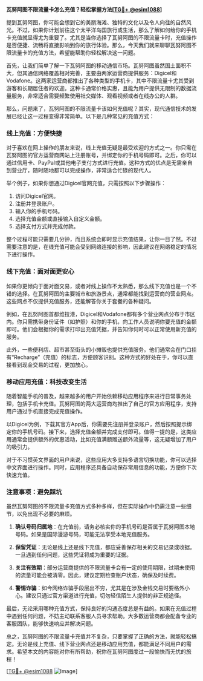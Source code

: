 **瓦努阿图不限流量卡怎么充值？轻松掌握方法[[TG💪+ @esim1088](https://t.me/s/esim1088)]**

提到瓦努阿图，你可能会想到它的美丽海滩、独特的文化以及令人向往的自然风光。不过，如果你计划前往这个太平洋岛国旅行或生活，那么了解如何给你的手机卡充值就显得尤为重要了。尤其是当你选择了瓦努阿图的不限流量卡时，充值操作是否便捷、流畅将直接影响到你的旅行体验。那么，今天我们就来聊聊瓦努阿图不限流量卡的充值方法，希望能帮助你轻松解决这一问题。

首先，让我们简单了解一下瓦努阿图的移动通信市场。瓦努阿图虽然国土面积不大，但其通信网络覆盖相对完善，主要由两家运营商提供服务：Digicel和Vodafone。这两家运营商都推出了各种类型的手机卡，其中不限流量卡尤其受到游客和长期居住者的欢迎。这种卡通常价格实惠，且能为用户提供无限制的数据流量服务，非常适合需要频繁使用社交媒体、观看视频或者在线办公的人群。

那么，问题来了，瓦努阿图的不限流量卡该如何充值呢？其实，现代通信技术的发展已经让这一过程变得非常简单。以下是几种常见的充值方式：

### 线上充值：方便快捷

对于喜欢在网上操作的朋友来说，线上充值无疑是最受欢迎的方式之一。你只需在瓦努阿图的官方运营商网站上注册账号，并绑定你的手机号码即可。之后，你可以通过信用卡、PayPal或其他电子支付方式进行充值。这种方式的优点是无需亲自到营业厅，随时随地都可以完成操作，非常适合忙碌的现代人。

举个例子，如果你想通过Digicel官网充值，只需按照以下步骤操作：
1. 访问Digicel官网。
2. 注册并登录账户。
3. 输入你的手机号码。
4. 选择充值金额或直接输入自定义金额。
5. 选择支付方式并完成付款。

整个过程可能只需要几分钟，而且系统会即时显示充值结果，让你一目了然。不过需要注意的是，在线充值可能会受到网络连接的影响，因此建议在网络稳定的情况下进行操作。

### 线下充值：面对面更安心

如果你更倾向于面对面交易，或者对线上操作不太熟悉，那么线下充值也是一个不错的选择。在瓦努阿图的主要城市和旅游景点，通常都能找到运营商的营业网点。这些网点不仅提供充值服务，还能解答你关于套餐的各种疑问。

例如，在瓦努阿图首都维拉港，Digicel和Vodafone都有多个营业网点分布于市区内。你只需携带身份证件（如护照）和你的手机，向工作人员说明你要充值的金额即可。他们会根据你的需求打印出充值凭据，并告知你何时可以正常使用新充值的服务。

此外，一些便利店、超市甚至街头的小摊贩也提供充值服务。他们通常会在门口挂有“Recharge”（充值）的标志，方便顾客识别。这种方式的好处在于，你可以直接看到现金交易的过程，更加放心。

### 移动应用充值：科技改变生活

随着智能手机的普及，越来越多的用户开始依赖移动应用程序来进行日常事务处理，包括手机卡充值。瓦努阿图的两大运营商均推出了自己的官方应用程序，支持用户通过手机直接完成充值操作。

以Digicel为例，下载其官方App后，你需要先注册并登录账户，然后按照提示绑定你的手机号码。接下来，选择充值金额并完成支付即可。值得一提的是，这类应用通常会提供额外的优惠活动，比如充值满额赠送额外流量等，这无疑增加了用户的吸引力。

对于不习惯英文界面的用户来说，这些应用大多支持多语言切换功能，你可以选择中文界面进行操作。同时，应用程序还具备自动保存常用信息的功能，方便你下次快速充值。

### 注意事项：避免踩坑

虽然瓦努阿图的不限流量卡充值方式多种多样，但在实际操作中仍需注意一些细节，以免出现不必要的麻烦。

1. **确认号码归属地**：在充值前，请务必核实你的手机号码是否属于瓦努阿图本地号码。如果是国际漫游号码，可能无法享受本地充值服务。

2. **保留凭证**：无论是线上还是线下充值，都应妥善保存相关的交易记录或收据。一旦遇到任何问题，这些凭证将成为重要的证据。

3. **关注有效期**：部分运营商提供的不限流量卡会有一定的使用期限，过期未使用的流量可能会被清零。因此，建议定期检查账户状态，确保及时续费。

4. **警惕诈骗**：如今网络诈骗手段层出不穷，尤其是在涉及金钱交易时要格外小心。建议只通过官方渠道进行充值，切勿轻信陌生人提供的非正规途径。

最后，无论采用哪种充值方式，保持良好的沟通态度总是有益的。如果在充值过程中遇到任何问题，不妨主动联系客服人员寻求帮助。大多数运营商都会配备专业的客服团队，能够快速响应并解决问题。

总之，瓦努阿图的不限流量卡充值并不复杂，只要掌握了正确的方法，就能轻松搞定。无论是线上充值、线下营业网点还是移动应用充值，都能满足不同用户的需求。希望本文的内容能对你有所帮助，祝你在瓦努阿图度过一段愉快而无忧的旅程！

[[TG💪+ @esim1088](https://t.me/s/esim1088) ![Image](https://i.postimg.cc/4NQfJmqS/Snipaste-2025-05-13-00-14-12.png)]